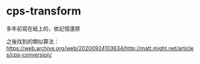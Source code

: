 # cps-transform
多年前寫在紙上的，依記憶還原

之後找到的類似算法： https://web.archive.org/web/20200924103634/http://matt.might.net/articles/cps-conversion/

